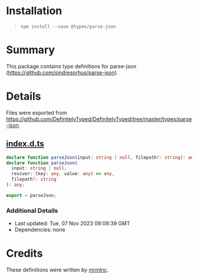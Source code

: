 # Installation

> `npm install --save @types/parse-json`

# Summary

This package contains type definitions for parse-json (https://github.com/sindresorhus/parse-json).

# Details

Files were exported from https://github.com/DefinitelyTyped/DefinitelyTyped/tree/master/types/parse-json.

## [index.d.ts](https://github.com/DefinitelyTyped/DefinitelyTyped/tree/master/types/parse-json/index.d.ts)

```ts
declare function parseJson(input: string | null, filepath?: string): any;
declare function parseJson(
  input: string | null,
  reviver: (key: any, value: any) => any,
  filepath?: string
): any;

export = parseJson;
```

### Additional Details

- Last updated: Tue, 07 Nov 2023 09:09:39 GMT
- Dependencies: none

# Credits

These definitions were written by [mrmlnc](https://github.com/mrmlnc).
